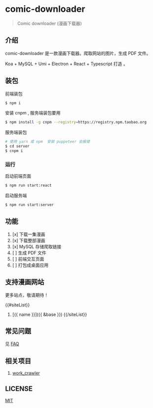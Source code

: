 # comic-downloader

> Comic downloader (漫画下载器)

## 介绍

comic-downloader 是一款漫画下载器。爬取网站的图片，生成 PDF 文件。

Koa + MySQL + Umi + Electron + React + Typescript 打造 。

## 装包

前端装包

```bash
$ npm i
```

安装 cnpm , 服务端装包要用

```bash
$ npm install -g cnpm --registry=https://registry.npm.taobao.org
```

服务端装包

```bash
# 使用 yarn 或 npm  安装 puppeteer 会报错
$ cd server
$ cnpm i
```

### 运行

启动前端页面

```bash
$ npm run start:react
```

启动服务端

```bash
$ npm run start:server
```

## 功能

1. [x] 下载一集漫画
2. [x] 下载整部漫画
3. [x] MySQL 存储爬取链接
4. [ ] 生成 PDF 文件
5. [ ] 前端交互页面
6. [ ] 打包成桌面应用

## 支持漫画网站

更多站点，敬请期待！

{{#siteList}}

1. [{{ name }}]({{ &base }})
   {{/siteList}}

## 常见问题

见 [FAQ](./docs/faq.md)

## 相关项目

1. [work_crawler](https://github.com/kanasimi/work_crawler)

## LICENSE

[MIT](LICENSE)
